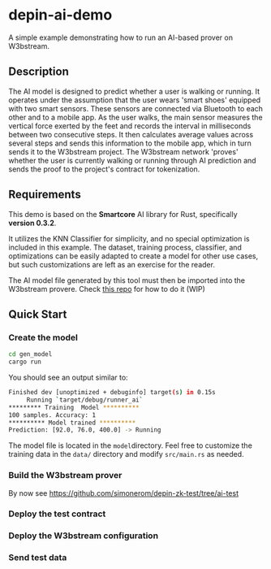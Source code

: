 # depin-ai-demo

A simple example demonstrating how to run an AI-based prover on W3bstream.

## Description

The AI model is designed to predict whether a user is walking or running. It operates under the assumption that the user wears 'smart shoes' equipped with two smart sensors. These sensors are connected via Bluetooth to each other and to a mobile app. As the user walks, the main sensor measures the vertical force exerted by the feet and records the interval in milliseconds between two consecutive steps. It then calculates average values across several steps and sends this information to the mobile app, which in turn sends it to the W3bstream project. The W3bstream network 'proves' whether the user is currently walking or running through AI prediction and sends the proof to the project's contract for tokenization.

## Requirements

This demo is based on the **Smartcore** AI library for Rust, specifically **version 0.3.2**.

It utilizes the KNN Classifier for simplicity, and no special optimization is included in this example. The dataset, training process, classifier, and optimizations can be easily adapted to create a model for other use cases, but such customizations are left as an exercise for the reader.

The AI model file generated by this tool must then be imported into the W3bstream provere. Check [this repo]( https://github.com/simonerom/depin-zk-test/tree/ai-test) for how to do it (WIP)

## Quick Start

### Create the model

```sh
cd gen_model
cargo run
```

You should see an output similar to:

```sh
Finished dev [unoptimized + debuginfo] target(s) in 0.15s
     Running `target/debug/runner_ai`
********* Training  Model **********
100 samples. Accuracy: 1
********** Model trained **********
Prediction: [92.0, 76.0, 400.0] -> Running
```

The model file is located in the `model`directory. Feel free to customize the training data in the `data/` directory and modify `src/main.rs` as needed.

### Build the W3bstream prover
By now see https://github.com/simonerom/depin-zk-test/tree/ai-test

### Deploy the test contract

### Deploy the W3bstream configuration

### Send test data
